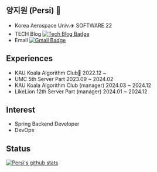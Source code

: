 ## 양지원 (Persi) 🌱
- Korea Aerospace Univ.✈️ SOFTWARE 22
- TECH Blog [![Tech Blog Badge](http://img.shields.io/badge/-Tech%20blog-black?style=flat-square&logo=github&link=https://persi0815.tistory.com)](https://persi0815.tistory.com)
- Email [![Gmail Badge](https://img.shields.io/badge/Gmail-d14836?style=flat-square&logo=Gmail&logoColor=white&link=mailto:jina8151010@gmail.com)](mailto:jina8151010@gmail.com)

## Experiences
- KAU Koala Algorithm Club🐨 2022.12 ~
- UMC 5th Server Part 2023.09 ~ 2024.02
- KAU Koala Algorithm Club (manager) 2024.03 ~ 2024.12
- LikeLion 12th Server Part (manager) 2024.01 ~ 2024.12

## Interest
- Spring Backend Developer
- DevOps

## Status
[![Persi's github stats](https://github-readme-stats.vercel.app/api?username=persi0815)](https://github.com/persi0815/github-readme-stats)


<!--
**persi0815/persi0815** is a ✨ _special_ ✨ repository because its `README.md` (this file) appears on your GitHub profile.

Here are some ideas to get you started:

- 🔭 I’m currently working on ...
- 🌱 I’m currently learning ...
- 👯 I’m looking to collaborate on ...
- 🤔 I’m looking for help with ...
- 💬 Ask me about ...
- 📫 How to reach me: ...
- 😄 Pronouns: ...
- ⚡ Fun fact: ...
-->
